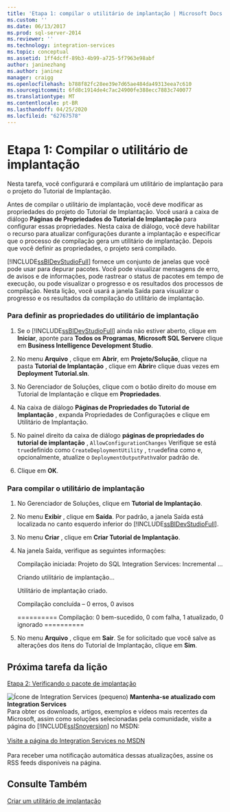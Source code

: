 ```yaml
---
title: 'Etapa 1: compilar o utilitário de implantação | Microsoft Docs'
ms.custom: ''
ms.date: 06/13/2017
ms.prod: sql-server-2014
ms.reviewer: ''
ms.technology: integration-services
ms.topic: conceptual
ms.assetid: 1ff4dcff-89b3-4b99-a725-5f7963e98abf
author: janinezhang
ms.author: janinez
manager: craigg
ms.openlocfilehash: b788f82fc28ee39e7d65ae484da49313eea7c610
ms.sourcegitcommit: 6fd8c1914de4c7ac24900fe388ecc7883c740077
ms.translationtype: MT
ms.contentlocale: pt-BR
ms.lasthandoff: 04/25/2020
ms.locfileid: "62767578"
---
```

# <a name="step-1-building-the-deployment-utility"></a>Etapa 1: Compilar o utilitário de implantação
  Nesta tarefa, você configurará e compilará um utilitário de implantação para o projeto do Tutorial de Implantação.  
  
 Antes de compilar o utilitário de implantação, você deve modificar as propriedades do projeto do Tutorial de Implantação. Você usará a caixa de diálogo **Páginas de Propriedades do Tutorial de Implantação** para configurar essas propriedades. Nesta caixa de diálogo, você deve habilitar o recurso para atualizar configurações durante a implantação e especificar que o processo de compilação gera um utilitário de implantação. Depois que você definir as propriedades, o projeto será compilado.  
  
 [!INCLUDE[ssBIDevStudioFull](../includes/ssbidevstudiofull-md.md)] fornece um conjunto de janelas que você pode usar para depurar pacotes. Você pode visualizar mensagens de erro, de avisos e de informações, pode rastrear o status de pacotes em tempo de execução, ou pode visualizar o progresso e os resultados dos processos de compilação. Nesta lição, você usará a janela Saída para visualizar o progresso e os resultados da compilação do utilitário de implantação.  
  
### <a name="to-set-the-deployment-utility-properties"></a>Para definir as propriedades do utilitário de implantação  
  
1.  Se o [!INCLUDE[ssBIDevStudioFull](../includes/ssbidevstudiofull-md.md)] ainda não estiver aberto, clique em **Iniciar**, aponte para **Todos os Programas**, **Microsoft SQL Server**e clique em **Business Intelligence Development Studio**.  
  
2.  No menu **Arquivo** , clique em **Abrir**, em **Projeto/Solução**, clique na pasta **Tutorial de Implantação** , clique em **Abrir**e clique duas vezes em **Deployment Tutorial.sln**.  
  
3.  No Gerenciador de Soluções, clique com o botão direito do mouse em Tutorial de Implantação e clique em **Propriedades**.  
  
4.  Na caixa de diálogo **Páginas de Propriedades do Tutorial de Implantação** , expanda Propriedades de Configurações e clique em Utilitário de Implantação.  
  
5.  No painel direito da caixa de diálogo **páginas de propriedades do tutorial de implantação** , `AllowConfigurationChanges` Verifique se está `true`definido como `CreateDeploymentUtility` , `true`defina como e, opcionalmente, atualize o `DeploymentOutputPath`valor padrão de.  
  
6.  Clique em **OK**.  
  
### <a name="to-build-the-deployment-utility"></a>Para compilar o utilitário de implantação  
  
1.  No Gerenciador de Soluções, clique em **Tutorial de Implantação**.  
  
2.  No menu **Exibir** , clique em **Saída**. Por padrão, a janela Saída está localizada no canto esquerdo inferior do [!INCLUDE[ssBIDevStudioFull](../includes/ssbidevstudiofull-md.md)].  
  
3.  No menu **Criar** , clique em **Criar Tutorial de Implantação**.  
  
4.  Na janela Saída, verifique as seguintes informações:  
  
     Compilação iniciada: Projeto do SQL Integration Services: Incremental ...  
  
     Criando utilitário de implantação...  
  
     Utilitário de implantação criado.  
  
     Compilação concluída – 0 erros, 0 avisos  
  
     ========== Compilação: 0 bem-sucedido, 0 com falha, 1 atualizado, 0 ignorado ==========  
  
5.  No menu **Arquivo** , clique em **Sair**. Se for solicitado que você salve as alterações dos itens do Tutorial de Implantação, clique em **Sim**.  
  
## <a name="next-task-in-lesson"></a>Próxima tarefa da lição  
 [Etapa 2: Verificando o pacote de implantação](../integration-services/lesson-2-2-verifying-the-deployment-bundle.md)  
  
![Ícone de Integration Services (pequeno)](media/dts-16.gif "Ícone do Integration Services (pequeno)")  **Mantenha-se atualizado com Integration Services**<br /> Para obter os downloads, artigos, exemplos e vídeos mais recentes da Microsoft, assim como soluções selecionadas pela comunidade, visite a página do [!INCLUDE[ssISnoversion](../includes/ssisnoversion-md.md)] no MSDN:<br /><br /> [Visite a página do Integration Services no MSDN](https://go.microsoft.com/fwlink/?LinkId=136655)<br /><br /> Para receber uma notificação automática dessas atualizações, assine os RSS feeds disponíveis na página.  
  
## <a name="see-also"></a>Consulte Também  
 [Criar um utilitário de implantação](../../2014/integration-services/create-a-deployment-utility.md)  
  
  
